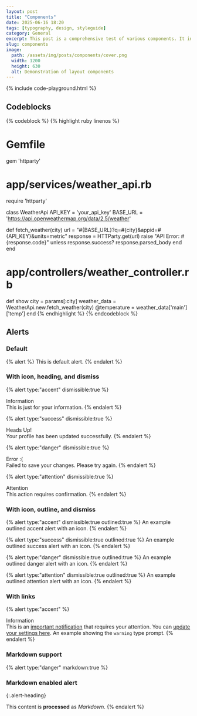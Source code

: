 ```yaml
---
layout: post
title: "Components"
date: 2025-06-16 18:20
tags: [typography, design, styleguide]
category: General
excerpt: This post is a comprehensive test of various components. It includes alerts, code blocks, buttons, and more.
slug: components
image:
  path: /assets/img/posts/components/cover.png
  width: 1200
  height: 630
  alt: Demonstration of layout components
---
```


{% include code-playground.html %}

## Codeblocks

{% codeblock %}
{% highlight ruby linenos %}
# Gemfile
gem 'httparty'

# app/services/weather_api.rb
require 'httparty'

class WeatherApi
  API_KEY = 'your_api_key'
  BASE_URL = 'https://api.openweathermap.org/data/2.5/weather'

  def fetch_weather(city)
    url = "#{BASE_URL}?q=#{city}&appid=#{API_KEY}&units=metric"
    response = HTTParty.get(url)
    raise "API Error: #{response.code}" unless response.success?
    response.parsed_body
  end
end

# app/controllers/weather_controller.rb
def show
  city = params[:city]
  weather_data = WeatherApi.new.fetch_weather(city)
  @temperature = weather_data['main']['temp']
end
{% endhighlight %}
{% endcodeblock %}

## Alerts

### Default

{% alert %}
This is default alert.
{% endalert %}

### With icon, heading, and dismiss

{% alert type:"accent" dismissible:true %}
<div class="alert-heading">Information</div>
This is just for your information.
{% endalert %}

{% alert type:"success" dismissible:true %}
<div class="alert-heading">Heads Up!</div>
Your profile has been updated successfully.
{% endalert %}

{% alert type:"danger" dismissible:true %}
<div class="alert-heading">Error :(</div>
Failed to save your changes. Please try again.
{% endalert %}

{% alert type:"attention" dismissible:true %}
<div class="alert-heading">Attention</div>
This action requires confirmation.
{% endalert %}

### With icon, outline, and dismiss

{% alert type:"accent" dismissible:true outlined:true %}
An example outlined accent alert with an icon.
{% endalert %}

{% alert type:"success" dismissible:true outlined:true %}
An example outlined success alert with an icon.
{% endalert %}

{% alert type:"danger" dismissible:true outlined:true %}
An example outlined danger alert with an icon.
{% endalert %}

{% alert type:"attention" dismissible:true outlined:true %}
An example outlined attention alert with an icon.
{% endalert %}

### With links

{% alert type:"accent" %}
<div class="alert-heading">Information</div>
This is an <a href="#">important notification</a> that requires your attention.
You can <a href="/settings">update your settings here</a>.
An example showing the <code class="language-plaintext highlighter-rouge">warning</code> type prompt.
{% endalert %}

### Markdown support

{% alert type:"danger" markdown:true %}
### Markdown enabled alert
{:.alert-heading}

This content is **processed** as _Markdown_.
{% endalert %}
